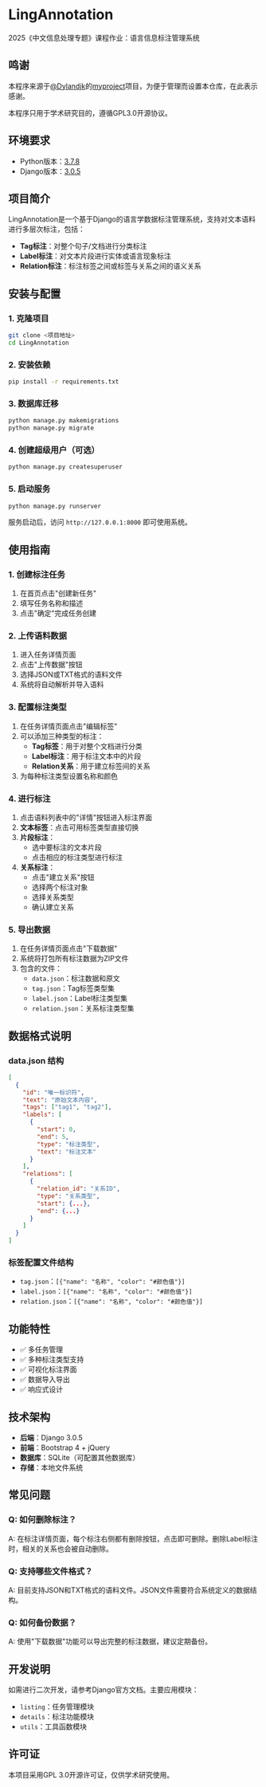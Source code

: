 # LingAnnotation
2025《中文信息处理专题》课程作业：语言信息标注管理系统

## 鸣谢
本程序来源于[@Dylandjk](https://github.com/Dylandjk)的[myproject](https://github.com/Dylandjk/myproject)项目，为便于管理而设置本仓库，在此表示感谢。

本程序只用于学术研究目的，遵循GPL3.0开源协议。

## 环境要求
- Python版本：[3.7.8](https://www.python.org/downloads/release/python-378/)
- Django版本：[3.0.5](https://docs.djangoproject.com/en/3.0/)

## 项目简介
LingAnnotation是一个基于Django的语言学数据标注管理系统，支持对文本语料进行多层次标注，包括：
- **Tag标注**：对整个句子/文档进行分类标注
- **Label标注**：对文本片段进行实体或语言现象标注  
- **Relation标注**：标注标签之间或标签与关系之间的语义关系

## 安装与配置

### 1. 克隆项目
```bash
git clone <项目地址>
cd LingAnnotation
```

### 2. 安装依赖
```bash
pip install -r requirements.txt
```

### 3. 数据库迁移
```bash
python manage.py makemigrations
python manage.py migrate
```

### 4. 创建超级用户（可选）
```bash
python manage.py createsuperuser
```

### 5. 启动服务
```bash
python manage.py runserver
```

服务启动后，访问 `http://127.0.0.1:8000` 即可使用系统。

## 使用指南

### 1. 创建标注任务
1. 在首页点击"创建新任务"
2. 填写任务名称和描述
3. 点击"确定"完成任务创建

### 2. 上传语料数据
1. 进入任务详情页面
2. 点击"上传数据"按钮
3. 选择JSON或TXT格式的语料文件
4. 系统将自动解析并导入语料

### 3. 配置标注类型
1. 在任务详情页面点击"编辑标签"
2. 可以添加三种类型的标注：
   - **Tag标签**：用于对整个文档进行分类
   - **Label标注**：用于标注文本中的片段
   - **Relation关系**：用于建立标签间的关系
3. 为每种标注类型设置名称和颜色

### 4. 进行标注
1. 点击语料列表中的"详情"按钮进入标注界面
2. **文本标签**：点击可用标签类型直接切换
3. **片段标注**：
   - 选中要标注的文本片段
   - 点击相应的标注类型进行标注
4. **关系标注**：
   - 点击"建立关系"按钮
   - 选择两个标注对象
   - 选择关系类型
   - 确认建立关系

### 5. 导出数据
1. 在任务详情页面点击"下载数据"
2. 系统将打包所有标注数据为ZIP文件
3. 包含的文件：
   - `data.json`：标注数据和原文
   - `tag.json`：Tag标签类型集
   - `label.json`：Label标注类型集  
   - `relation.json`：关系标注类型集

## 数据格式说明

### data.json 结构
```json
[
  {
    "id": "唯一标识符",
    "text": "原始文本内容",
    "tags": ["tag1", "tag2"],
    "labels": [
      {
        "start": 0,
        "end": 5,
        "type": "标注类型",
        "text": "标注文本"
      }
    ],
    "relations": [
      {
        "relation_id": "关系ID",
        "type": "关系类型",
        "start": {...},
        "end": {...}
      }
    ]
  }
]
```

### 标签配置文件结构
- `tag.json`：`[{"name": "名称", "color": "#颜色值"}]`
- `label.json`：`[{"name": "名称", "color": "#颜色值"}]`
- `relation.json`：`[{"name": "名称", "color": "#颜色值"}]`

## 功能特性
- ✅ 多任务管理
- ✅ 多种标注类型支持
- ✅ 可视化标注界面
- ✅ 数据导入导出
- ✅ 响应式设计

## 技术架构
- **后端**：Django 3.0.5
- **前端**：Bootstrap 4 + jQuery
- **数据库**：SQLite（可配置其他数据库）
- **存储**：本地文件系统

## 常见问题

### Q: 如何删除标注？
A: 在标注详情页面，每个标注右侧都有删除按钮，点击即可删除。删除Label标注时，相关的关系也会被自动删除。

### Q: 支持哪些文件格式？
A: 目前支持JSON和TXT格式的语料文件。JSON文件需要符合系统定义的数据结构。

### Q: 如何备份数据？
A: 使用"下载数据"功能可以导出完整的标注数据，建议定期备份。

## 开发说明
如需进行二次开发，请参考Django官方文档。主要应用模块：
- `listing`：任务管理模块
- `details`：标注功能模块
- `utils`：工具函数模块

## 许可证
本项目采用GPL 3.0开源许可证，仅供学术研究使用。
